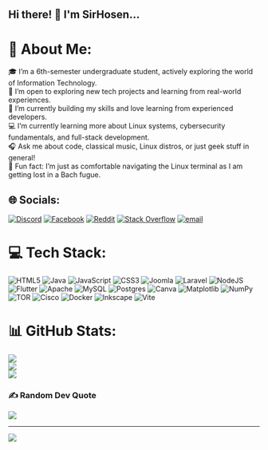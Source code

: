 ## Hi there! 👋 I'm SirHosen... 

# 💫 About Me:
🎓 I’m a 6th-semester undergraduate student, actively exploring the world of Information Technology.<br>🚀 I’m open to exploring new tech projects and learning from real-world experiences.<br>🧠 I’m currently building my skills and love learning from experienced developers.<br>💻 I’m currently learning more about Linux systems, cybersecurity fundamentals, and full-stack development.<br>🎧 Ask me about code, classical music, Linux distros, or just geek stuff in general!<br>🎼 Fun fact: I’m just as comfortable navigating the Linux terminal as I am getting lost in a Bach fugue.


## 🌐 Socials:
[![Discord](https://img.shields.io/badge/Discord-%237289DA.svg?logo=discord&logoColor=white)](https://discord.gg/https://discord.gg/Q4MdSjyR) [![Facebook](https://img.shields.io/badge/Facebook-%231877F2.svg?logo=Facebook&logoColor=white)](https://facebook.com/hosea.oktarivanes.9) [![Reddit](https://img.shields.io/badge/Reddit-%23FF4500.svg?logo=Reddit&logoColor=white)](https://reddit.com/user/u/Hofsy778) [![Stack Overflow](https://img.shields.io/badge/-Stackoverflow-FE7A16?logo=stack-overflow&logoColor=white)](https://stackoverflow.com/users/30170467) [![email](https://img.shields.io/badge/Email-D14836?logo=gmail&logoColor=white)](mailto:hoseaoktarivanes.com) 

# 💻 Tech Stack:
![HTML5](https://img.shields.io/badge/html5-%23E34F26.svg?style=flat-square&logo=html5&logoColor=white) ![Java](https://img.shields.io/badge/java-%23ED8B00.svg?style=flat-square&logo=openjdk&logoColor=white) ![JavaScript](https://img.shields.io/badge/javascript-%23323330.svg?style=flat-square&logo=javascript&logoColor=%23F7DF1E) ![CSS3](https://img.shields.io/badge/css3-%231572B6.svg?style=flat-square&logo=css3&logoColor=white) ![Joomla](https://img.shields.io/badge/joomla-%235091CD.svg?style=flat-square&logo=joomla&logoColor=white) ![Laravel](https://img.shields.io/badge/laravel-%23FF2D20.svg?style=flat-square&logo=laravel&logoColor=white) ![NodeJS](https://img.shields.io/badge/node.js-6DA55F?style=flat-square&logo=node.js&logoColor=white) ![Flutter](https://img.shields.io/badge/Flutter-%2302569B.svg?style=flat-square&logo=Flutter&logoColor=white) ![Apache](https://img.shields.io/badge/apache-%23D42029.svg?style=flat-square&logo=apache&logoColor=white) ![MySQL](https://img.shields.io/badge/mysql-4479A1.svg?style=flat-square&logo=mysql&logoColor=white) ![Postgres](https://img.shields.io/badge/postgres-%23316192.svg?style=flat-square&logo=postgresql&logoColor=white) ![Canva](https://img.shields.io/badge/Canva-%2300C4CC.svg?style=flat-square&logo=Canva&logoColor=white) ![Matplotlib](https://img.shields.io/badge/Matplotlib-%23ffffff.svg?style=flat-square&logo=Matplotlib&logoColor=black) ![NumPy](https://img.shields.io/badge/numpy-%23013243.svg?style=flat-square&logo=numpy&logoColor=white) ![TOR](https://img.shields.io/badge/tor-%237E4798.svg?style=flat-square&logo=tor-project&logoColor=white) ![Cisco](https://img.shields.io/badge/cisco-%23049fd9.svg?style=flat-square&logo=cisco&logoColor=black) ![Docker](https://img.shields.io/badge/docker-%230db7ed.svg?style=flat-square&logo=docker&logoColor=white) ![Inkscape](https://img.shields.io/badge/Inkscape-e0e0e0?style=flat-square&logo=inkscape&logoColor=080A13) ![Vite](https://img.shields.io/badge/vite-%23646CFF.svg?style=flat-square&logo=vite&logoColor=white)
# 📊 GitHub Stats:
![](https://github-readme-stats.vercel.app/api?username=SirHosen&theme=gotham&hide_border=false&include_all_commits=true&count_private=true)<br/>
![](https://nirzak-streak-stats.vercel.app/?user=SirHosen&theme=gotham&hide_border=false)<br/>
![](https://github-readme-stats.vercel.app/api/top-langs/?username=SirHosen&theme=gotham&hide_border=false&include_all_commits=true&count_private=true&layout=compact)

### ✍️ Random Dev Quote
![](https://quotes-github-readme.vercel.app/api?type=horizontal&theme=radical)

---
[![](https://visitcount.itsvg.in/api?id=SirHosen&icon=8&color=11)](https://visitcount.itsvg.in)

<!-- Proudly created with GPRM ( https://gprm.itsvg.in ) -->
